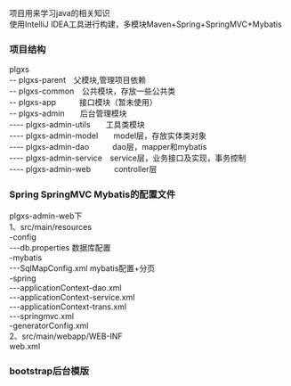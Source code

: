 项目用来学习java的相关知识  
使用IntelliJ IDEA工具进行构建，多模块Maven+Spring+SpringMVC+Mybatis 
### 项目结构
  plgxs  
  -- plgxs-parent　父模块,管理项目依赖  
  -- plgxs-common　公共模块，存放一些公共类  
  -- plgxs-app　　　接口模块（暂未使用）  
  -- plgxs-admin　　后台管理模块  
  ---- plgxs-admin-utils　　工具类模块  
  ---- plgxs-admin-model　　model层，存放实体类对象  
  ---- plgxs-admin-dao　　　dao层，mapper和mybatis  
  ---- plgxs-admin-service　service层，业务接口及实现，事务控制  
  ---- plgxs-admin-web　　　controller层  
    
### Spring SpringMVC Mybatis的配置文件  
  plgxs-admin-web下  
  1、src/main/resources  
  -config  
  ---db.properties 数据库配置  
  -mybatis  
  ---SqlMapConfig.xml mybatis配置+分页  
  -spring  
  ---applicationContext-dao.xml  
  ---applicationContext-service.xml  
  ---applicationContext-trans.xml  
  ---springmvc.xml  
  -generatorConfig.xml  
  2、src/main/webapp/WEB-INF  
  web.xml  
 
 ### bootstrap后台模版
